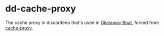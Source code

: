 # dd-cache-proxy

The cache proxy in discordeno that's used in [Giveaway Boat](https://giveaway.boats), forked from [cache-proxy](https://github.com/discordeno/cache-proxy).
